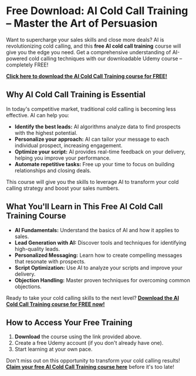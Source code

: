 # Free Download: AI Cold Call Training – Master the Art of Persuasion

Want to supercharge your sales skills and close more deals? AI is revolutionizing cold calling, and this **free AI cold call training** course will give you the edge you need. Get a comprehensive understanding of AI-powered cold calling techniques with our downloadable Udemy course – completely FREE!

[**Click here to download the AI Cold Call Training course for FREE!**](https://udemywork.com/ai-cold-call-training)

## Why AI Cold Call Training is Essential

In today's competitive market, traditional cold calling is becoming less effective. AI can help you:

*   **Identify the best leads:** AI algorithms analyze data to find prospects with the highest potential.
*   **Personalize your approach:** AI can tailor your message to each individual prospect, increasing engagement.
*   **Optimize your script:** AI provides real-time feedback on your delivery, helping you improve your performance.
*   **Automate repetitive tasks:** Free up your time to focus on building relationships and closing deals.

This course will give you the skills to leverage AI to transform your cold calling strategy and boost your sales numbers.

## What You'll Learn in This Free AI Cold Call Training Course

*   **AI Fundamentals:** Understand the basics of AI and how it applies to sales.
*   **Lead Generation with AI:** Discover tools and techniques for identifying high-quality leads.
*   **Personalized Messaging:** Learn how to create compelling messages that resonate with prospects.
*   **Script Optimization:** Use AI to analyze your scripts and improve your delivery.
*   **Objection Handling:** Master proven techniques for overcoming common objections.

Ready to take your cold calling skills to the next level? [**Download the AI Cold Call Training course for FREE now!**](https://udemywork.com/ai-cold-call-training)

## How to Access Your Free Training

1.  **Download** the course using the link provided above.
2.  Create a free Udemy account (if you don't already have one).
3.  Start learning at your own pace.

Don't miss out on this opportunity to transform your cold calling results! [**Claim your free AI Cold Call Training course here**](https://udemywork.com/ai-cold-call-training) before it's too late!
